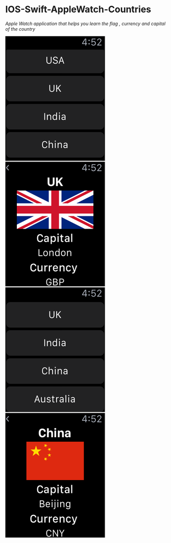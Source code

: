 # IOS-Swift-AppleWatch-Countries
<i>Apple Watch application that helps you learn the flag , currency and capital of the country</i>
<br>

![project view](https://github.com/sviridovartem/IOS-Swift-AppleWatch-Countries/raw/master/desc/1.png)
![project view](https://github.com/sviridovartem/IOS-Swift-AppleWatch-Countries/raw/master/desc/2.png)
![project view](https://github.com/sviridovartem/IOS-Swift-AppleWatch-Countries/raw/master/desc/3.png)
![project view](https://github.com/sviridovartem/IOS-Swift-AppleWatch-Countries/raw/master/desc/4.png)

